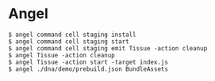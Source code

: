 # Angel #

    $ angel command cell staging install
    $ angel command cell staging start
    $ angel command cell staging emit Tissue -action cleanup
    $ angel Tissue -action cleanup
    $ angel Tissue -action start -target index.js
    $ angel ./dna/demo/prebuild.json BundleAssets
